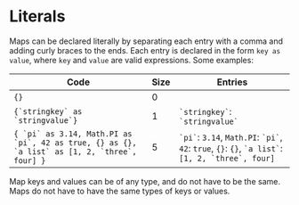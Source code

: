# Literals

Maps can be declared literally by separating each entry with a comma and adding curly braces to the ends. Each entry is declared in the form `key as value`, where `key` and `value` are valid expressions. Some examples:

|Code|Size|Entries|
|---|---|---|
|`{}`|0||
|``{`stringkey` as `stringvalue`}``|1|`` `stringkey` ``: `` `stringvalue` ``|
|``{ `pi` as 3.14, Math.PI as `pi`, 42 as true, {} as {}, `a list` as [1, 2, `three`, four] }``|5|`` `pi` ``: `3.14`, `Math.PI`: `` `pi` ``, `42`: `true`, `{}`: `{}`, `` `a list` ``: ``[1, 2, `three`, four]``|

Map keys and values can be of any type, and do not have to be the same. Maps do not have to have the same types of keys or values.
